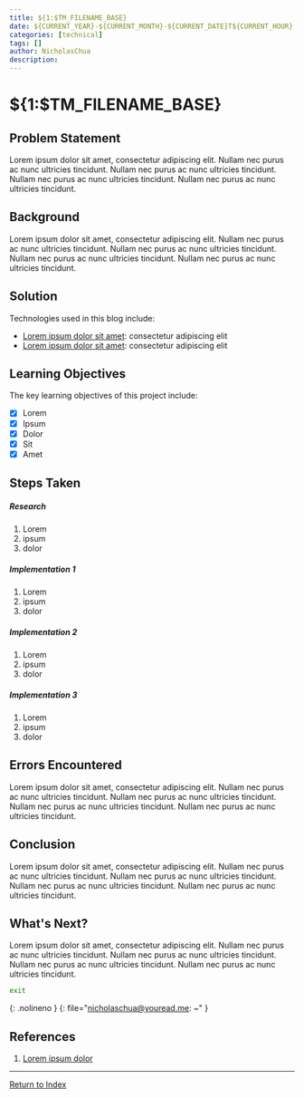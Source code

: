 ```yaml
---
title: ${1:$TM_FILENAME_BASE}
date: ${CURRENT_YEAR}-${CURRENT_MONTH}-${CURRENT_DATE}T${CURRENT_HOUR}:${CURRENT_MINUTE}:${CURRENT_SECOND}+08:00
categories: [technical]
tags: []
author: NicholasChua
description:
---
```


# ${1:$TM_FILENAME_BASE}

## Problem Statement

Lorem ipsum dolor sit amet, consectetur adipiscing elit. Nullam nec purus ac nunc ultricies tincidunt. Nullam nec purus ac nunc ultricies tincidunt. Nullam nec purus ac nunc ultricies tincidunt. Nullam nec purus ac nunc ultricies tincidunt.

## Background

Lorem ipsum dolor sit amet, consectetur adipiscing elit. Nullam nec purus ac nunc ultricies tincidunt. Nullam nec purus ac nunc ultricies tincidunt. Nullam nec purus ac nunc ultricies tincidunt. Nullam nec purus ac nunc ultricies tincidunt.

## Solution

Technologies used in this blog include:

- [Lorem ipsum dolor sit amet][1]: consectetur adipiscing elit
- [Lorem ipsum dolor sit amet][1]: consectetur adipiscing elit

## Learning Objectives

The key learning objectives of this project include:

- [x] Lorem
- [x] Ipsum
- [x] Dolor
- [x] Sit
- [x] Amet

## Steps Taken

##### Research

1. Lorem
2. ipsum
3. dolor

##### Implementation 1

1. Lorem
2. ipsum
3. dolor

##### Implementation 2

1. Lorem
2. ipsum
3. dolor

##### Implementation 3

1. Lorem
2. ipsum
3. dolor

## Errors Encountered

Lorem ipsum dolor sit amet, consectetur adipiscing elit. Nullam nec purus ac nunc ultricies tincidunt. Nullam nec purus ac nunc ultricies tincidunt. Nullam nec purus ac nunc ultricies tincidunt. Nullam nec purus ac nunc ultricies tincidunt.

## Conclusion

Lorem ipsum dolor sit amet, consectetur adipiscing elit. Nullam nec purus ac nunc ultricies tincidunt. Nullam nec purus ac nunc ultricies tincidunt. Nullam nec purus ac nunc ultricies tincidunt. Nullam nec purus ac nunc ultricies tincidunt.

## What's Next?

Lorem ipsum dolor sit amet, consectetur adipiscing elit. Nullam nec purus ac nunc ultricies tincidunt. Nullam nec purus ac nunc ultricies tincidunt. Nullam nec purus ac nunc ultricies tincidunt. Nullam nec purus ac nunc ultricies tincidunt.

```bash
exit
```
{: .nolineno }
{: file="nicholaschua@youread.me: ~" }

## References

1. [Lorem ipsum dolor][1]

[1]: https://www.example.com/

---
[Return to Index](#${FOAM_SLUG})